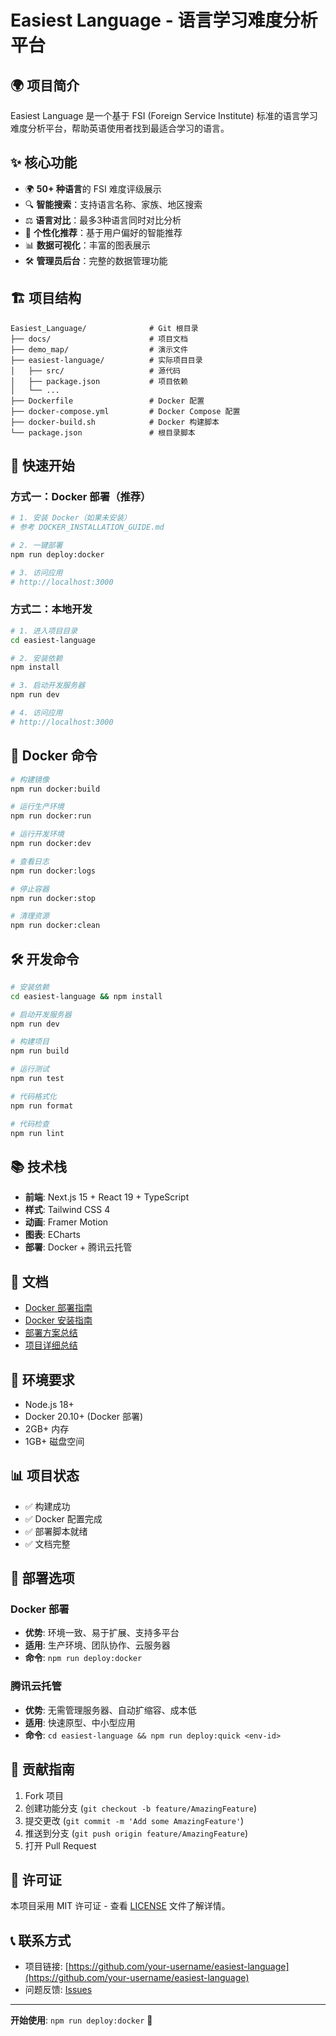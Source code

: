 # Easiest Language - 语言学习难度分析平台

## 🌍 项目简介

Easiest Language 是一个基于 FSI (Foreign Service Institute) 标准的语言学习难度分析平台，帮助英语使用者找到最适合学习的语言。

## ✨ 核心功能

- 🌍 **50+ 种语言**的 FSI 难度评级展示
- 🔍 **智能搜索**：支持语言名称、家族、地区搜索
- ⚖️ **语言对比**：最多3种语言同时对比分析
- 🎯 **个性化推荐**：基于用户偏好的智能推荐
- 📊 **数据可视化**：丰富的图表展示
- 🛠️ **管理员后台**：完整的数据管理功能

## 🏗️ 项目结构

```
Easiest_Language/              # Git 根目录
├── docs/                      # 项目文档
├── demo_map/                  # 演示文件
├── easiest-language/          # 实际项目目录
│   ├── src/                   # 源代码
│   ├── package.json           # 项目依赖
│   └── ...
├── Dockerfile                 # Docker 配置
├── docker-compose.yml         # Docker Compose 配置
├── docker-build.sh            # Docker 构建脚本
└── package.json               # 根目录脚本
```

## 🚀 快速开始

### 方式一：Docker 部署（推荐）

```bash
# 1. 安装 Docker（如果未安装）
# 参考 DOCKER_INSTALLATION_GUIDE.md

# 2. 一键部署
npm run deploy:docker

# 3. 访问应用
# http://localhost:3000
```

### 方式二：本地开发

```bash
# 1. 进入项目目录
cd easiest-language

# 2. 安装依赖
npm install

# 3. 启动开发服务器
npm run dev

# 4. 访问应用
# http://localhost:3000
```

## 🐳 Docker 命令

```bash
# 构建镜像
npm run docker:build

# 运行生产环境
npm run docker:run

# 运行开发环境
npm run docker:dev

# 查看日志
npm run docker:logs

# 停止容器
npm run docker:stop

# 清理资源
npm run docker:clean
```

## 🛠️ 开发命令

```bash
# 安装依赖
cd easiest-language && npm install

# 启动开发服务器
npm run dev

# 构建项目
npm run build

# 运行测试
npm run test

# 代码格式化
npm run format

# 代码检查
npm run lint
```

## 📚 技术栈

- **前端**: Next.js 15 + React 19 + TypeScript
- **样式**: Tailwind CSS 4
- **动画**: Framer Motion
- **图表**: ECharts
- **部署**: Docker + 腾讯云托管

## 📖 文档

- [Docker 部署指南](DOCKER_DEPLOYMENT_GUIDE.md)
- [Docker 安装指南](DOCKER_INSTALLATION_GUIDE.md)
- [部署方案总结](DEPLOYMENT_SUMMARY.md)
- [项目详细总结](easiest-language/PROJECT_SUMMARY.md)

## 🔧 环境要求

- Node.js 18+
- Docker 20.10+ (Docker 部署)
- 2GB+ 内存
- 1GB+ 磁盘空间

## 📊 项目状态

- ✅ 构建成功
- ✅ Docker 配置完成
- ✅ 部署脚本就绪
- ✅ 文档完整

## 🎯 部署选项

### Docker 部署
- **优势**: 环境一致、易于扩展、支持多平台
- **适用**: 生产环境、团队协作、云服务器
- **命令**: `npm run deploy:docker`

### 腾讯云托管
- **优势**: 无需管理服务器、自动扩缩容、成本低
- **适用**: 快速原型、中小型应用
- **命令**: `cd easiest-language && npm run deploy:quick <env-id>`

## 🤝 贡献指南

1. Fork 项目
2. 创建功能分支 (`git checkout -b feature/AmazingFeature`)
3. 提交更改 (`git commit -m 'Add some AmazingFeature'`)
4. 推送到分支 (`git push origin feature/AmazingFeature`)
5. 打开 Pull Request

## 📄 许可证

本项目采用 MIT 许可证 - 查看 [LICENSE](LICENSE) 文件了解详情。

## 📞 联系方式

- 项目链接: [https://github.com/your-username/easiest-language](https://github.com/your-username/easiest-language)
- 问题反馈: [Issues](https://github.com/your-username/easiest-language/issues)

---

**开始使用**: `npm run deploy:docker` 🚀
